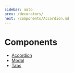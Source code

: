 ```yaml
---
sidebar: auto
prev: /decorators/
next: /components/Accordion.md
---
```


# Components

- [Accordion](./Accordion.md)
- [Modal](./Modal.md)
- [Tabs](./Tabs.md)
